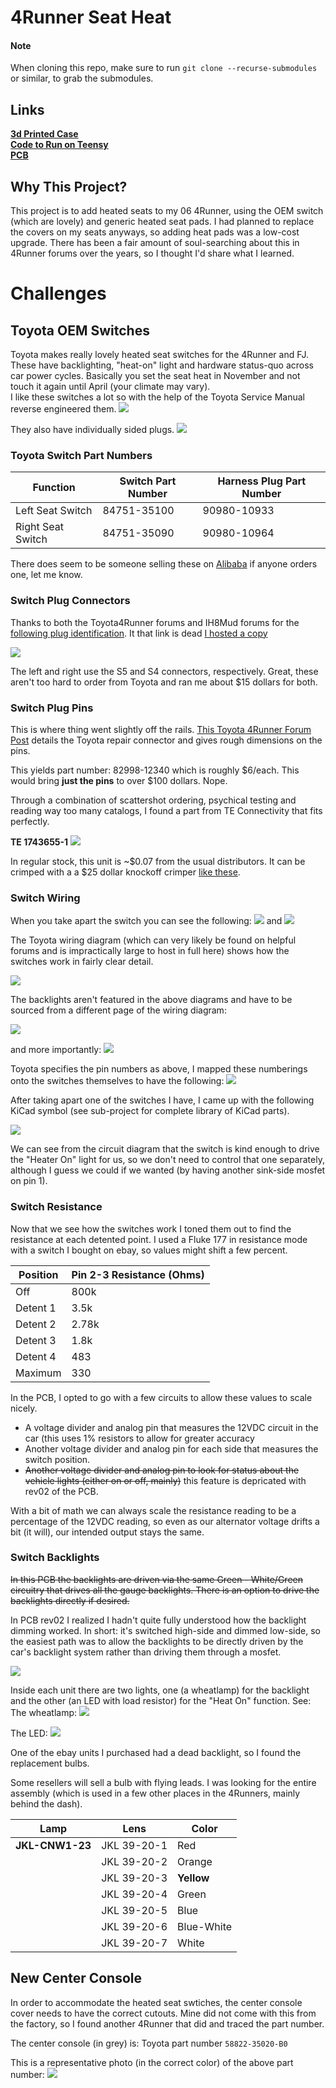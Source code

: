 # 4Runner Seat Heat

#### Note
When cloning this repo, make sure to run `git clone --recurse-submodules` or similar, to grab the submodules.

## Links
[**3d Printed Case**](https://github.com/alorman/4Runner-Seat-Heat-Case/tree/main)  
[**Code to Run on Teensy**](https://github.com/alorman/4Runner-Seat-Heat-Code/tree/main)  
[**PCB**](https://github.com/alorman/4runner-Seat-Heat-PCB/tree/main)  

## Why This Project?
This project is to add heated seats to my 06 4Runner, using the OEM switch (which are lovely) and generic heated seat pads. I had planned to replace the covers on my seats anyways, so adding heat pads was a low-cost upgrade.
There has been a fair amount of soul-searching about this in 4Runner forums over the years, so I thought I'd share what I learned.

# Challenges

## Toyota OEM Switches
Toyota makes really lovely heated seat switches for the 4Runner and FJ. These have backlighting, "heat-on" light and hardware status-quo across car power cycles. Basically you set the seat heat in November and not touch it again until April (your climate may vary).  
I like these switches a lot so with the help of the Toyota Service Manual reverse engineered them.
![](images/heater-switches.jpg)

They also have individually sided plugs.
![](images/back-side-of-toyota-switches.jpg)

### Toyota Switch Part Numbers
| Function          | Switch Part Number | Harness Plug Part Number |
|-------------------|--------------------|--------------------------|
| Left Seat Switch  | 84751-35100        | 90980-10933              |
| Right Seat Switch | 84751-35090        | 90980-10964              |

There does seem to be someone selling these on [Alibaba](https://www.alibaba.com/product-detail/seat-heater-switch-with-wire-harness_60582627051.html) if anyone orders one, let me know.

### Switch Plug Connectors
Thanks to both the Toyota4Runner forums and IH8Mud forums for the [following plug identification](https://www.ih8mud.com/tech/pdf/WireHarnessRepairManual/malenonw.pdf). It that link is dead [I hosted a copy](manuals/wire-harness-repair-manual-MALE.pdf)

![](images/plug-breakdown.png)

The left and right use the S5 and S4 connectors, respectively. Great, these aren't too hard to order from Toyota and ran me about $15 dollars for both.

### Switch Plug Pins
This is where thing went slightly off the rails. [This Toyota 4Runner Forum Post](https://www.toyota-4runner.org/3rd-gen-t4rs/259230-oem-type-connector-terminals.html) details the Toyota repair connector and gives rough dimensions on the pins. 

This yields part number: 82998-12340 which is roughly $6/each. This would bring **just the pins** to over $100 dollars.
Nope.

Through a combination of scattershot ordering, psychical testing and reading way too many catalogs, I found a part from TE Connectivity that fits perfectly.  

**TE 1743655-1**
![](images/te-connector.jpg)

In regular stock, this unit is ~$0.07 from the usual distributors. It can be crimped with a a $25 dollar knockoff crimper [like these](https://smile.amazon.com/IWISS-0-25-1-5MM%C2%B2-AWG24-16-Non-insulated-Terminals/dp/B089J6HM51/ref=sr_1_11?crid=2ZUS6ZI2XT7QJ&keywords=iwiss+crimper&qid=1640637604&sprefix=iwiss+crimper%2Caps%2C89&sr=8-11).

### Switch Wiring
When you take apart the switch you can see the following:
![](images/disassembly_1.jpg)
and
![](images/disassembly_2.jpg)

The Toyota wiring diagram (which can very likely be found on helpful forums and is impractically large to host in full here) shows how the switches work in fairly clear detail.

![](images/wiring-diagrams.svg)

The backlights aren't featured in the above diagrams and have to be sourced from a different page of the wiring diagram:

![](images/illum-diagram.svg)

and more importantly:
![](images/heat-illum-diagram.jpg)

Toyota specifies the pin numbers as above, I mapped these numberings onto the switches themselves to have the following:
![](images/switch-numbering.jpg)

After taking apart one of the switches I have, I came up with the following KiCad symbol (see sub-project for complete library of KiCad parts).

![](images/kicad-symbol.png)

We can see from the circuit diagram that the switch is kind enough to drive the "Heater On" light for us, so we don't need to control that one separately, although I guess we could if we wanted (by having another sink-side mosfet on pin 1).

### Switch Resistance
Now that we see how the switches work I toned them out to find the resistance at each detented point.
I used a Fluke 177 in resistance mode with a switch I bought on ebay, so values might shift a few percent.

| Position | Pin 2-3 Resistance (Ohms) |
|----------|---------------------------|
| Off      | 800k                      |
| Detent 1 | 3.5k                      |
| Detent 2 | 2.78k                     |
| Detent 3 | 1.8k                      |
| Detent 4 | 483                       |
| Maximum  | 330                       |

In the PCB, I opted to go with a few circuits to allow these values to scale nicely. 
- A voltage divider and analog pin that measures the 12VDC circuit in the car (this uses 1% resistors to allow for greater accuracy
- Another voltage divider and analog pin for each side that measures the switch position.
- ~~Another voltage divider and analog pin to look for status about the vehicle lights (either on or off, mainly)~~ this feature is depricated with rev02 of the PCB.

With a bit of math we can always scale the resistance reading to be a percentage of the 12VDC reading, so even as our alternator voltage drifts a bit (it will), our intended output stays the same.

### Switch Backlights
~~In this PCB the backlights are driven via the same Green - White/Green circuitry that drives all the gauge backlights. There is an option to drive the backlights directly if desired.~~

In PCB rev02 I realized I hadn't quite fully understood how the backlight dimming worked. In short: it's switched high-side and dimmed low-side, so the easiest path was to allow the backlights to be directly driven by the car's backlight system rather than driving them through a mosfet. 

![](images/backlight-circuit.png)

Inside each unit there are two lights, one (a wheatlamp) for the backlight and the other (an LED with load resistor) for the "Heat On" function. See:
The wheatlamp:
![](images/wheatlamp.jpg)

The LED:
![](images/LED.jpg)

One of the ebay units I purchased had a dead backlight, so I found the replacement bulbs.

Some resellers will sell a bulb with flying leads. I was looking for the entire assembly (which is used in a few other places in the 4Runners, mainly behind the dash).

| Lamp          | Lens        | Color      |
|---------------|-------------|------------|
|**JKL-CNW1-23**| JKL 39-20-1 | Red        |
|               | JKL 39-20-2 | Orange     |
|               | JKL 39-20-3 | **Yellow** |
|               | JKL 39-20-4 | Green      |
|               | JKL 39-20-5 | Blue       |
|               | JKL 39-20-6 | Blue-White |
|               | JKL 39-20-7 | White      |


## New Center Console

In order to accommodate the heated seat swtiches, the center console cover needs to have the correct cutouts. Mine did not come with this from the factory, so I found another 4Runner that did and traced the part number.

The center console (in grey) is: Toyota part number `58822-35020-B0`

This is a representative photo (in the correct color) of the above part number:
![](images/console.jpg)	










